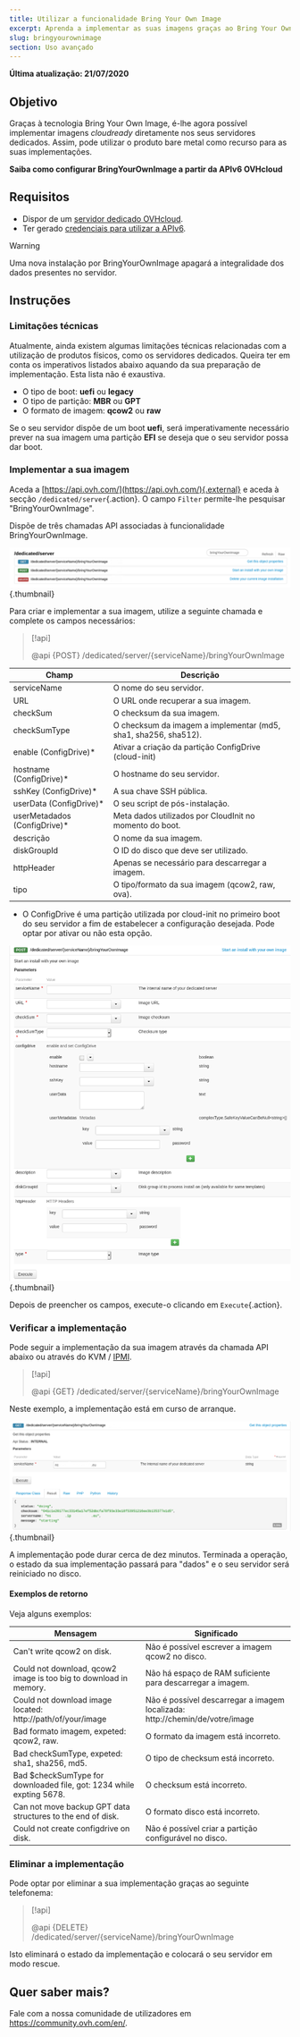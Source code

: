 ```yaml
---
title: Utilizar a funcionalidade Bring Your Own Image
excerpt: Aprenda a implementar as suas imagens graças ao Bring Your Own Image
slug: bringyourownimage
section: Uso avançado
---
```


**Última atualização: 21/07/2020**

## Objetivo

Graças à tecnologia Bring Your Own Image, é-lhe agora possível implementar imagens *cloudready* diretamente nos seus servidores dedicados. Assim, pode utilizar o produto bare metal como recurso para as suas implementações.

**Saiba como configurar BringYourOwnImage a partir da APIv6 OVHcloud**

## Requisitos

- Dispor de um [servidor dedicado OVHcloud](https://www.ovhcloud.com/pt/bare-metal/).
- Ter gerado [credenciais para utilizar a APIv6](https://docs.ovh.com/gb/en/api/first-steps-with-ovh-api/).

> [!warning]
>
> Uma nova instalação por BringYourOwnImage apagará a integralidade dos dados presentes no servidor.
>

## Instruções

### Limitações técnicas

Atualmente, ainda existem algumas limitações técnicas relacionadas com a utilização de produtos físicos, como os servidores dedicados.
Queira ter em conta os imperativos listados abaixo aquando da sua preparação de implementação. Esta lista não é exaustiva.

- O tipo de boot: **uefi** ou **legacy**
- O tipo de partição: **MBR** ou **GPT**
- O formato de imagem: **qcow2** ou **raw**

Se o seu servidor dispõe de um boot **uefi**, será imperativamente necessário prever na sua imagem uma partição **EFI** se deseja que o seu servidor possa dar boot.

### Implementar a sua imagem

Aceda a [https://api.ovh.com/](https://api.ovh.com/){.external} e aceda à secção `/dedicated/server`{.action}. O campo `Filter` permite-lhe pesquisar "BringYourOwnImage".

Dispõe de três chamadas API associadas à funcionalidade BringYourOwnImage.

![clalls API](images/apicalls.png){.thumbnail}

Para criar e implementar a sua imagem, utilize a seguinte chamada e complete os campos necessários:

> [!api]
>
> @api {POST} /dedicated/server/{serviceName}/bringYourOwnImage
>


| Champ | Descrição |
|-|-|
| serviceName | O nome do seu servidor. |
| URL | O URL onde recuperar a sua imagem. |
| checkSum | O checksum da sua imagem. |
| checkSumType | O checksum da imagem a implementar (md5, sha1, sha256, sha512). |
| enable (ConfigDrive)* | Ativar a criação da partição ConfigDrive (cloud-init) |
| hostname (ConfigDrive)* | O hostname do seu servidor. |
| sshKey (ConfigDrive)* | A sua chave SSH pública. |
| userData (ConfigDrive)* | O seu script de pós-instalação. |
| userMetadados (ConfigDrive)* | Meta dados utilizados por CloudInit no momento do boot. |
| descrição | O nome da sua imagem. |
| diskGroupId | O ID do disco que deve ser utilizado. |
| httpHeader | Apenas se necessário para descarregar a imagem. |
| tipo | O tipo/formato da sua imagem (qcow2, raw, ova). |

* O ConfigDrive é uma partição utilizada por cloud-init no primeiro boot do seu servidor a fim de estabelecer a configuração desejada. Pode optar por ativar ou não esta opção.

![POST API call](images/postapicall.png){.thumbnail}

Depois de preencher os campos, execute-o clicando em `Execute`{.action}.

### Verificar a implementação

Pode seguir a implementação da sua imagem através da chamada API abaixo ou através do KVM / [IPMI](../usar-ipmi-servidores-dedicados/).

> [!api]
>
> @api {GET} /dedicated/server/{serviceName}/bringYourOwnImage
>

Neste exemplo, a implementação está em curso de arranque.

![GET API call](images/getapicall.png){.thumbnail}

A implementação pode durar cerca de dez minutos. Terminada a operação, o estado da sua implementação passará para "dados" e o seu servidor será reiniciado no disco.

#### Exemplos de retorno

Veja alguns exemplos:

| Mensagem | Significado |
|-|-|
| Can't write qcow2 on disk. | Não é possível escrever a imagem qcow2 no disco. |
| Could not download, qcow2 image is too big to download in memory. | Não há espaço de RAM suficiente para descarregar a imagem. |
| Could not download image located: http://path/of/your/image | Não é possível descarregar a imagem localizada: http://chemin/de/votre/image |
| Bad formato imagem, expeted: qcow2, raw. | O formato da imagem está incorreto. |
| Bad checkSumType, expeted: sha1, sha256, md5. | O tipo de checksum está incorreto. |
| Bad $checkSumType for downloaded file, got: 1234 while expting 5678. | O checksum está incorreto. |
| Can not move backup GPT data structures to the end of disk. | O formato disco está incorreto. |
| Could not create configdrive on disk. | Não é possível criar a partição configurável no disco. |


### Eliminar a implementação

Pode optar por eliminar a sua implementação graças ao seguinte telefonema:

> [!api]
>
> @api {DELETE} /dedicated/server/{serviceName}/bringYourOwnImage
>

Isto eliminará o estado da implementação e colocará o seu servidor em modo rescue.

## Quer saber mais?

Fale com a nossa comunidade de utilizadores em <https://community.ovh.com/en/>.
